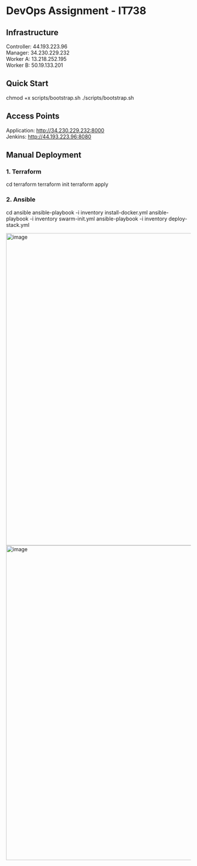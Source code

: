 # DevOps Assignment - IT738

## Infrastructure

Controller: 44.193.223.96  
Manager: 34.230.229.232  
Worker A: 13.218.252.195  
Worker B: 50.19.133.201  

## Quick Start
chmod +x scripts/bootstrap.sh
./scripts/bootstrap.sh
## Access Points

Application: http://34.230.229.232:8000  
Jenkins: http://44.193.223.96:8080  

## Manual Deployment

### 1. Terraform
cd terraform
terraform init
terraform apply
### 2. Ansible
cd ansible
ansible-playbook -i inventory install-docker.yml
ansible-playbook -i inventory swarm-init.yml
ansible-playbook -i inventory deploy-stack.yml


<img width="1413" height="852" alt="image" src="https://github.com/user-attachments/assets/e31cd053-70b2-4a15-8412-b51a219d7bc3" />
<img width="1407" height="859" alt="image" src="https://github.com/user-attachments/assets/ab660e9a-1f2d-493a-acdf-1bcb09be8bac" />


